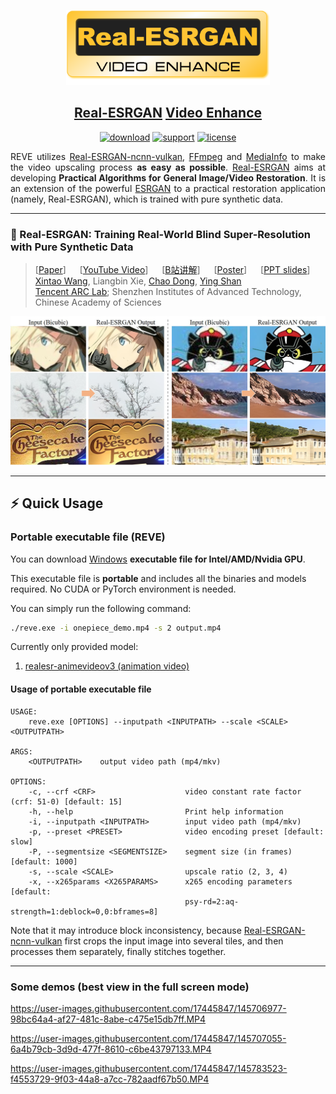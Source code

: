<p align="center">
  <img src="assets/logo.png" height=120>
</p>

## <div align="center"><b><a href="https://github.com/xinntao/Real-ESRGAN">Real-ESRGAN</a> <a href="https://github.com/ONdraid/reve">Video Enhance</a></b></div>

<div align="center">

[![download](https://img.shields.io/github/downloads/ONdraid/reve/total)](https://github.com/ONdraid/reve/releases)
[![support](https://img.shields.io/badge/Support-Windows%20x64-blue?logo=Windows)](https://support.microsoft.com/en-us/windows/32-bit-and-64-bit-windows-frequently-asked-questions-c6ca9541-8dce-4d48-0415-94a3faa2e13d)
[![license](https://img.shields.io/github/license/ONdraid/reve.svg)](https://github.com/ONdraid/reve/blob/main/LICENSE)

</div>

<div align="justify">

REVE utilizes [Real-ESRGAN-ncnn-vulkan](https://github.com/xinntao/Real-ESRGAN-ncnn-vulkan), [FFmpeg](https://ffmpeg.org/about.html) and [MediaInfo](https://mediaarea.net/en/MediaInfo) to make the video upscaling process **as easy as possible**.
[Real-ESRGAN](https://github.com/xinntao/Real-ESRGAN) aims at developing **Practical Algorithms for General Image/Video Restoration**.
It is an extension of the powerful [ESRGAN](https://github.com/xinntao/ESRGAN) to a practical restoration application (namely, Real-ESRGAN), which is trained with pure synthetic data.

</div>

---

### 📖 Real-ESRGAN: Training Real-World Blind Super-Resolution with Pure Synthetic Data

> [[Paper](https://arxiv.org/abs/2107.10833)] &emsp; [[YouTube Video](https://www.youtube.com/watch?v=fxHWoDSSvSc)] &emsp; [[B站讲解](https://www.bilibili.com/video/BV1H34y1m7sS/)] &emsp; [[Poster](https://xinntao.github.io/projects/RealESRGAN_src/RealESRGAN_poster.pdf)] &emsp; [[PPT slides](https://docs.google.com/presentation/d/1QtW6Iy8rm8rGLsJ0Ldti6kP-7Qyzy6XL/edit?usp=sharing&ouid=109799856763657548160&rtpof=true&sd=true)]<br>
> [Xintao Wang](https://xinntao.github.io/), Liangbin Xie, [Chao Dong](https://scholar.google.com.hk/citations?user=OSDCB0UAAAAJ), [Ying Shan](https://scholar.google.com/citations?user=4oXBp9UAAAAJ&hl=en) <br>
> [Tencent ARC Lab](https://arc.tencent.com/en/ai-demos/imgRestore); Shenzhen Institutes of Advanced Technology, Chinese Academy of Sciences

<p align="center">
  <img src="assets/teaser.jpg">
</p>

---

## ⚡ Quick Usage

### Portable executable file (REVE)

You can download [Windows](https://github.com/ONdraid/reve/releases/latest/download/reve-ncnn-vulkan-windows.zip) **executable file for Intel/AMD/Nvidia GPU**.

This executable file is **portable** and includes all the binaries and models required. No CUDA or PyTorch environment is needed.<br>

You can simply run the following command:

```bash
./reve.exe -i onepiece_demo.mp4 -s 2 output.mp4
```

Currently only provided model:
1. [realesr-animevideov3 (animation video)](https://github.com/xinntao/Real-ESRGAN/blob/master/docs/anime_video_model.md)

#### Usage of portable executable file

```console
USAGE:
    reve.exe [OPTIONS] --inputpath <INPUTPATH> --scale <SCALE> <OUTPUTPATH>

ARGS:
    <OUTPUTPATH>    output video path (mp4/mkv)

OPTIONS:
    -c, --crf <CRF>                    video constant rate factor (crf: 51-0) [default: 15]
    -h, --help                         Print help information
    -i, --inputpath <INPUTPATH>        input video path (mp4/mkv)
    -p, --preset <PRESET>              video encoding preset [default: slow]
    -P, --segmentsize <SEGMENTSIZE>    segment size (in frames) [default: 1000]
    -s, --scale <SCALE>                upscale ratio (2, 3, 4)
    -x, --x265params <X265PARAMS>      x265 encoding parameters [default:
                                       psy-rd=2:aq-strength=1:deblock=0,0:bframes=8]
```

Note that it may introduce block inconsistency, because [Real-ESRGAN-ncnn-vulkan](https://github.com/xinntao/Real-ESRGAN-ncnn-vulkan) first crops the input image into several tiles, and then processes them separately, finally stitches together.

---

### Some demos (best view in the full screen mode)

<https://user-images.githubusercontent.com/17445847/145706977-98bc64a4-af27-481c-8abe-c475e15db7ff.MP4>

<https://user-images.githubusercontent.com/17445847/145707055-6a4b79cb-3d9d-477f-8610-c6be43797133.MP4>

<https://user-images.githubusercontent.com/17445847/145783523-f4553729-9f03-44a8-a7cc-782aadf67b50.MP4>
